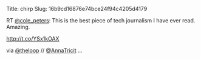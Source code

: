 Title: chirp
Slug: 16b9cd16876e74bce24f94c4205d4179

RT <a href="http://twitter.com/cole_peters">@cole_peters</a>: This is the best piece of tech journalism I have ever read. Amazing.

<a href="http://t.co/YSx1kOAX">http://t.co/YSx1kOAX</a>

via <a href="http://twitter.com/theloop">@theloop</a> // <a href="http://twitter.com/AnnaTricit">@AnnaTricit</a> ...
